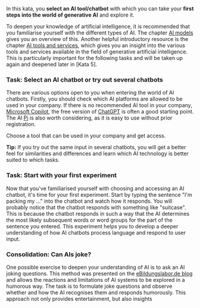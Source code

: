 In this kata, you **select an AI tool/chatbot** with which you can take your **first steps into the world of generative AI** and explore it.

To deepen your knowledge of artificial intelligence, it is recommended that you familiarise yourself with the different types of AI. The chapter [AI models](1-6-ai-models.md) gives you an overview of this. Another helpful introductory resource is the chapter [AI tools and services](1-7-ai-tools-services.md), which gives you an insight into the various tools and services available in the field of generative artificial intelligence. This is particularly important for the following tasks and will be taken up again and deepened later in [Kata 5].

### Task: Select an AI chatbot or try out several chatbots
There are various options open to you when entering the world of AI chatbots. Firstly, you should check which AI platforms are allowed to be used in your company. If there is no recommended AI tool in your company, [Microsoft Copilot](https://copilot.microsoft.com), the free version of [ChatGPT](https://chat.openai.com) is often a good starting point. The AI [Pi](https://pi.ai/talk) is also worth considering, as it is easy to use without prior registration.

Choose a tool that can be used in your company and get access.

**Tip:** If you try out the same input in several chatbots, you will get a better feel for similarities and differences and learn which AI technology is better suited to which tasks.

### Task: Start with your first experiment
Now that you've familiarised yourself with choosing and accessing an AI chatbot, it's time for your first experiment. Start by typing the sentence "I'm packing my ..." into the chatbot and watch how it responds. You will probably notice that the chatbot responds with something like "suitcase". This is because the chatbot responds in such a way that the AI determines the most likely subsequent words or word groups for the part of the sentence you entered. This experiment helps you to develop a deeper understanding of how AI chatbots process language and respond to user input.

### Consolidation: Can AIs joke?
One possible exercise to deepen your understanding of AI is to ask an AI joking questions. This method was presented on the [eBildungslabor.de blog](https://ebildungslabor.de/blog/ki-einstieg-mit-chatgpt-scherzfragen/) and allows the reactions and limitations of AI systems to be explored in a humorous way. The task is to formulate joke questions and observe whether and how the AI recognises them and responds humorously. This approach not only provides entertainment, but also insights
